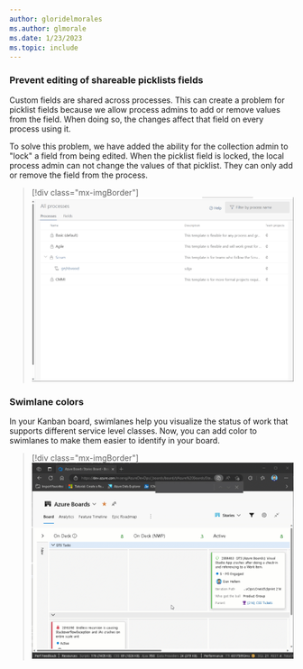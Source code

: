 ```yaml
---
author: gloridelmorales
ms.author: glmorale
ms.date: 1/23/2023
ms.topic: include
---
```


### Prevent editing of shareable picklists fields

Custom fields are shared across processes. This can create a problem for picklist fields because we allow process admins to add or remove values from the field. When doing so, the changes affect that field on every process using it.

To solve this problem, we have added the ability for the collection admin to "lock" a field from being edited. When the picklist field is locked, the local process admin can not change the values of that picklist. They can only add or remove the field from the process.

> [!div class="mx-imgBorder"]
> ![Gif to demo editing of shareable picklist fields.](../../media/215-boards-01.gif "gif to demo editing of shareable picklist fields")

### Swimlane colors

In your Kanban board, swimlanes help you visualize the status of work that supports different service level classes. Now, you can add color to  swimlanes to make them easier to identify in your board.

> [!div class="mx-imgBorder"]
> ![Gif to demo adding color to swimlanes.](../../media/215-boards-02.gif "gif to demo adding color to swimlanes")